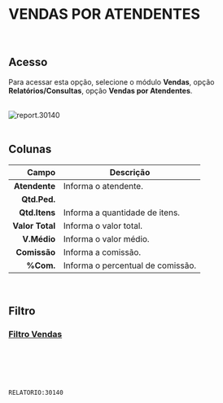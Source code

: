 # VENDAS POR ATENDENTES
<br>

## Acesso
Para acessar esta opção, selecione o módulo **Vendas**, opção **Relatórios/Consultas**, opção **Vendas por Atendentes**.
<br>
<br>

![report.30140](https://raw.githubusercontent.com/netforcews/docs-siscom/master/relatorios/imagens/report.30140.png)
<br>
<br>

## Colunas
Campo | Descrição
--:|---
**Atendente** | Informa o atendente.
**Qtd.Ped.** | 
**Qtd.Itens** | Informa a quantidade de itens.
**Valor Total** | Informa o valor total.
**V.Médio** | Informa o valor médio.
**Comissão** | Informa a comissão.
**%Com.** | Informa o percentual de comissão.
<br>

## Filtro
### [Filtro Vendas](/geral/rep-filtro-vendas.md)
<br>
<br>
<br>
<br>

```RELATORIO:30140```
